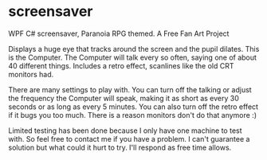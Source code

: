 # screensaver
WPF C# screensaver, Paranoia RPG themed.
A Free Fan Art Project

Displays a huge eye that tracks around the screen and the pupil dilates.  This is the Computer.  The Computer will talk every so often, saying one of about 40 different things.  Includes a retro effect, scanlines like the old CRT monitors had.

There are many settings to play with.  You can turn off the talking or adjust the frequency the Computer will speak, making it as short as every 30 seconds or as long as every 5 minutes.  You can also turn off the retro effect if it bugs you too much.  There is a reason monitors don't do that anymore :)

Limited testing has been done because I only have one machine to test with.  So feel free to contact me if you have a problem.  I can't guarantee a solution but what could it hurt to try.  I'll respond as free time allows.
